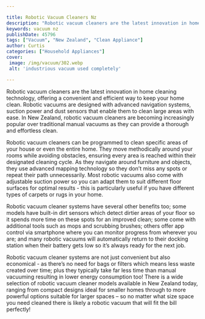 ```yaml
---

title: Robotic Vacuum Cleaners Nz
description: "Robotic vacuum cleaners are the latest innovation in home cleaning technology, offering a convenient and efficient way to keep you...learn about it in this post"
keywords: vacuum nz
publishDate: 45796
tags: ["Vacuum", "New Zealand", "Clean Appliance"]
author: Curtis
categories: ["Household Appliances"]
cover: 
 image: /img/vacuum/302.webp
 alt: 'industrious vacuum used completely'

---
```


Robotic vacuum cleaners are the latest innovation in home cleaning technology, offering a convenient and efficient way to keep your home clean. Robotic vacuums are designed with advanced navigation systems, suction power and dust sensors that enable them to clean large areas with ease. In New Zealand, robotic vacuum cleaners are becoming increasingly popular over traditional manual vacuums as they can provide a thorough and effortless clean. 

Robotic vacuum cleaners can be programmed to clean specific areas of your house or even the entire home. They move methodically around your rooms while avoiding obstacles, ensuring every area is reached within their designated cleaning cycle. As they navigate around furniture and objects, they use advanced mapping technology so they don’t miss any spots or repeat their path unnecessarily. Most robotic vacuums also come with adjustable suction power so you can adapt them to suit different floor surfaces for optimal results - this is particularly useful if you have different types of carpets or rugs in your home. 

Robotic vacuum cleaner systems have several other benefits too; some models have built-in dirt sensors which detect dirtier areas of your floor so it spends more time on these spots for an improved clean; some come with additional tools such as mops and scrubbing brushes; others offer app control via smartphone where you can monitor progress from wherever you are; and many robotic vacuums will automatically return to their docking station when their battery gets low so it’s always ready for the next job. 

Robotic vacuum cleaner systems are not just convenient but also economical - as there’s no need for bags or filters which means less waste created over time; plus they typically take far less time than manual vacuuming resulting in lower energy consumption too! There is a wide selection of robotic vacuum cleaner models available in New Zealand today, ranging from compact designs ideal for smaller homes through to more powerful options suitable for larger spaces – so no matter what size space you need cleaned there is likely a robotic vacuum that will fit the bill perfectly!
